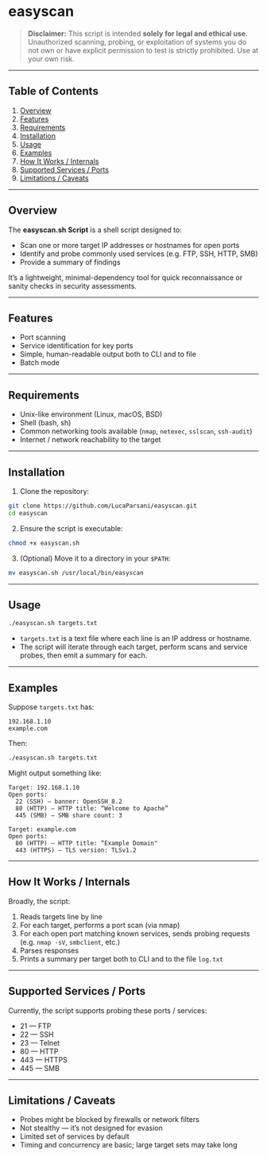 # easyscan

> **Disclaimer:**
> This script is intended **solely for legal and ethical use**. Unauthorized scanning, probing, or exploitation of systems you do not own or have explicit permission to test is strictly prohibited. Use at your own risk.

---

## Table of Contents

1. [Overview](#overview)
2. [Features](#features)
3. [Requirements](#requirements)
4. [Installation](#installation)
5. [Usage](#usage)
6. [Examples](#examples)
7. [How It Works / Internals](#how-it-works--internals)
8. [Supported Services / Ports](#supported-services--ports)
9. [Limitations / Caveats](#limitations--caveats)

---

## Overview

The **easyscan.sh Script** is a shell script designed to:

* Scan one or more target IP addresses or hostnames for open ports
* Identify and probe commonly used services (e.g. FTP, SSH, HTTP, SMB)
* Provide a summary of findings

It’s a lightweight, minimal-dependency tool for quick reconnaissance or sanity checks in security assessments.

---

## Features

* Port scanning
* Service identification for key ports
* Simple, human-readable output both to CLI and to file
* Batch mode

---

## Requirements

* Unix-like environment (Linux, macOS, BSD)
* Shell (bash, sh)
* Common networking tools available (`nmap`, `netexec`, `sslscan`, `ssh-audit`)
* Internet / network reachability to the target

---

## Installation

1. Clone the repository:

```bash
git clone https://github.com/LucaParsani/easyscan.git
cd easyscan
```

2. Ensure the script is executable:

```bash
chmod +x easyscan.sh
```

3. (Optional) Move it to a directory in your `$PATH`:

```bash
mv easyscan.sh /usr/local/bin/easyscan
```

---

## Usage

```bash
./easyscan.sh targets.txt
```

* `targets.txt` is a text file where each line is an IP address or hostname.
* The script will iterate through each target, perform scans and service probes, then emit a summary for each.

---

## Examples

Suppose `targets.txt` has:

```
192.168.1.10
example.com
```

Then:

```bash
./easyscan.sh targets.txt
```

Might output something like:

```
Target: 192.168.1.10
Open ports:
  22 (SSH) — banner: OpenSSH_8.2
  80 (HTTP) — HTTP title: “Welcome to Apache”
  445 (SMB) — SMB share count: 3

Target: example.com
Open ports:
  80 (HTTP) — HTTP title: “Example Domain"
  443 (HTTPS) — TLS version: TLSv1.2
```

---

## How It Works / Internals

Broadly, the script:

1. Reads targets line by line
2. For each target, performs a port scan (via nmap)
3. For each open port matching known services, sends probing requests (e.g. `nmap -sV`, `smbclient`, etc.)
4. Parses responses
5. Prints a summary per target both to CLI and to the file `log.txt`

---

## Supported Services / Ports

Currently, the script supports probing these ports / services:

* 21 — FTP
* 22 — SSH
* 23 — Telnet
* 80 — HTTP
* 443 — HTTPS
* 445 — SMB

---

## Limitations / Caveats

* Probes might be blocked by firewalls or network filters
* Not stealthy — it’s not designed for evasion
* Limited set of services by default
* Timing and concurrency are basic; large target sets may take long
